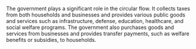 The government plays a significant role in the circular flow. It collects taxes from both households and businesses and provides various public goods and services such as infrastructure, defense, education, healthcare, and social welfare programs. The government also purchases goods and services from businesses and provides transfer payments, such as welfare benefits or subsidies, to households.